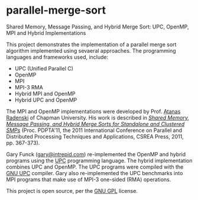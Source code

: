 # parallel-merge-sort
Shared Memory, Message Passing, and Hybrid  Merge Sort: UPC, OpenMP, MPI and Hybrid Implementations


This project demonstrates the implementation of a parallel merge sort algorithm implemented using sevaeral approaches.
The programming languages and frameworks used, include:
  - UPC (Unified Parallel C)
  - OpenMP
  - MPI
  - MPI-3 RMA
  - Hybrid MPI and OpenMP
  - Hybrid UPC and OpenMP
  
The MPI and OpenMP implementations were developed by Prof. [Atanas Radenski](http://www1.chapman.edu/~radenski/)
of Chapman University.  His work is described in [_Shared Memory, Message Passing, and Hybrid Merge Sorts
for Standalone and Clustered SMPs_](http://www1.chapman.edu/~radenski/research/papers/mergesort-pdpta11.pdf)
(Proc. PDPTA'11, the 2011 International Conference on Parallel and Distributed Processing
Techniques and Applications, CSREA Press, 2011, pp. 367-373).

Gary Funck (<gary@intrepid.com>) re-implemented the OpenMP and hybrid programs using the
[UPC](https://upc-lang.org/assets/Uploads/spec/upc-lang-spec-1.3.pdf) programming language.
The hybrid implementation combines UPC and OpenMP.  The UPC programs were compiled with
the [GNU UPC](http://gccupc.org/) compiler.
Gary also re-implemented the UPC benchmarks into MPI programs that make use of
MPI-3 one-sided (RMA) operations.

This project is open source, per the [GNU GPL](http://www.gnu.org/licenses/gpl.html) license.
